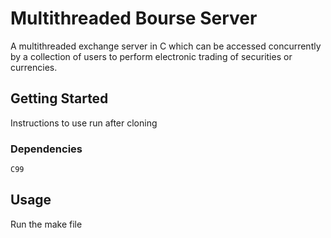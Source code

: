 # Multithreaded Bourse Server

A multithreaded exchange server in C which can be accessed concurrently by a collection of users to perform electronic trading of securities or currencies.

## Getting Started

Instructions to use run after cloning

### Dependencies

```
C99
```

## Usage

Run the make file
